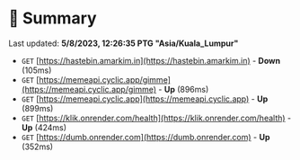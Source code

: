 # 📖 Summary
Last updated: **5/8/2023, 12:26:35 PTG "Asia/Kuala_Lumpur"**

- `GET` [https://hastebin.amarkim.in](https://hastebin.amarkim.in) - **Down** (105ms)
- `GET` [https://memeapi.cyclic.app/gimme](https://memeapi.cyclic.app/gimme) - **Up** (896ms)
- `GET` [https://memeapi.cyclic.app](https://memeapi.cyclic.app) - **Up** (899ms)
- `GET` [https://klik.onrender.com/health](https://klik.onrender.com/health) - **Up** (424ms)
- `GET` [https://dumb.onrender.com](https://dumb.onrender.com) - **Up** (352ms)
